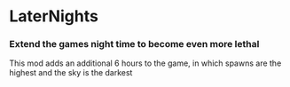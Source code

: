 # LaterNights
### Extend the games night time to become even more lethal
This mod adds an additional 6 hours to the game, in which spawns are the highest and the sky is the darkest